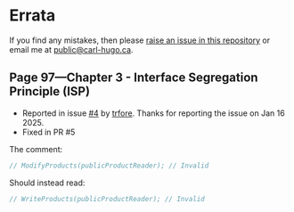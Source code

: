 # Errata

If you find any mistakes, then please [raise an issue in this repository](https://github.com/PacktPublishing/Architecting-ASP.NET-Core-Applications-3E/issues/new) or email me at [public@carl-hugo.ca](mailto:public@carl-hugo.ca).

## Page 97—Chapter 3 - Interface Segregation Principle (ISP)

- Reported in issue [#4](https://github.com/PacktPublishing/Architecting-ASP.NET-Core-Applications-3E/issues/4) by [trfore](https://github.com/trfore). Thanks for reporting the issue on Jan 16 2025.
- Fixed in PR #5

The comment:

```csharp
// ModifyProducts(publicProductReader); // Invalid
```

Should instead read:

```csharp
// WriteProducts(publicProductReader); // Invalid
```
